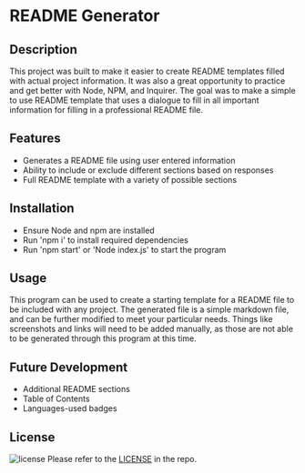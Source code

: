 
# README Generator

## Description

This project was built to make it easier to create README templates filled with actual project information. It was also a great opportunity to practice and get better with Node, NPM, and Inquirer. The goal was to make a simple to use README template that uses a dialogue to fill in all important information for filling in a professional README file.

## Features

- Generates a README file using user entered information
- Ability to include or exclude different sections based on responses
- Full README template with a variety of possible sections

## Installation

- Ensure Node and npm are installed
- Run 'npm i' to install required dependencies
- Run 'npm start' or 'Node index.js' to start the program

## Usage

This program can be used to create a starting template for a README file to be included with any project. The generated file is a simple markdown file, and can be further modified to meet your particular needs. Things like screenshots and links will need to be added manually, as those are not able to be generated through this program at this time.

## Future Development

- Additional README sections
- Table of Contents
- Languages-used badges

## License

![license](https://img.shields.io/badge/license-MIT-green) Please refer to the [LICENSE](./LICENSE) in the repo.
